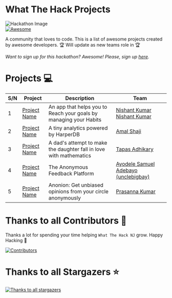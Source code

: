 # What The Hack Projects



![Hackathon Image](https://media.istockphoto.com/vectors/hackathlon-vector-illustration-tiny-programmers-competition-person-vector-id1189873851?k=6&m=1189873851&s=612x612&w=0&h=UQVDWFobVXHtcIy_1O7JUEjEodpYRFsaid6H-2Bhrbc=)<br/>
[![Awesome](https://cdn.rawgit.com/sindresorhus/awesome/d7305f38d29fed78fa85652e3a63e154dd8e8829/media/badge.svg)](https://github.com/sindresorhus/awesome)

  <p>
      A community that loves to code.  This is a list of awesome projects created by awesome developers. 
      🏆 Will update as new teams role in 🏆
  </p>
  <p>
    <i>
      Want to sign up for this hackathon? Awesome! Please, sign up <a href="https://forms.gle/XYSCaCt57Q4f1n227"> here</a>.
    </i>
  </p>
  
# Projects 💻
| S/N      | Project |Description |Team |
| ----------- | ----------- |----------- |----------- |    
| 1| [Project Name](https://trendster.hashnode.dev/alkatraz-an-app-that-helps-you-to-reach-your-goals-by-managing-your-habits-harperdb-hackathon)| An app that helps you to Reach your goals by managing your Habits| [Nishant Kumar](https://hashnode.com/@Trendster) [Nishant Kumar](https://hashnode.com/@Trendster)|     
| 2| [Project Name](https://amalshaji.hashnode.dev/amalytics-a-tiny-analytics-powered-by-harperdb)| A tiny analytics powered by HarperDB| [Amal Shaji](https://github.com/amalshaji)|     
| 3| [Project Name](https://blog.greenroots.info/anko-a-dads-attempt-to-make-the-daughter-fall-in-love-with-mathematics-cklkz9dic013qgos18evgd9cz)| A dad's attempt to make the daughter fall in love with mathematics| [Tapas Adhikary](https://github.com/atapas)|     
| 4| [Project Name](https://unclebigbay.com/introducing-the-anonymous-feedback-platform-powered-by-the-chern-stack) | The Anonymous Feedback Platform| [Ayodele Samuel Adebayo (unclebigbay)](https://github.com/unclebay143)|     
| 5| [Project Name](https://prasanna-rkumar.hashnode.dev/anonion-get-unbiased-opinions-from-your-circle-anonymously) | Anonion: Get unbiased opinions from your circle anonymously| [Prasanna Kumar](https://github.com/prasanna-rkumar)|     


# Thanks to all Contributors 💪

Thanks a lot for spending your time helping `What The Hack NJ` grow. Happy Hacking 🍻

[![Contributors](https://contrib.rocks/image?repo=Olanetsoft/awesome-hackathon-projects)](https://github.com/OmarMiah/What-The-Hack-NJ)

# Thanks to all Stargazers ⭐️

[![Thanks to all stargazers](https://git-lister.onrender.com/api/stars/Olanetsoft/awesome-hackathon-projects?limit=25)](https://github.com/OmarMiah/What-The-Hack-NJ)
